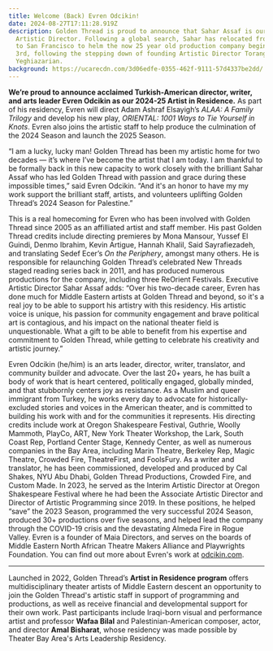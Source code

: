 ```yaml
---
title: Welcome (Back) Evren Odcikin!
date: 2024-08-27T17:11:28.919Z
description: Golden Thread is proud to announce that Sahar Assaf is our new
  Artistic Director. Following a global search, Sahar has relocated from Lebanon
  to San Francisco to helm the now 25 year old production company beginning May
  3rd, following the stepping down of founding Artistic Director Torange
  Yeghiazarian.
background: https://ucarecdn.com/3d06edfe-0355-462f-9111-57d4337be2dd/
---
```

**We’re proud to announce acclaimed Turkish-American director, writer, and arts leader Evren Odcikin as our 2024-25 Artist in Residence.** As part of his residency, Evren will direct Adam Ashraf Elsayigh’s *ALAA: A Family Trilogy* and develop his new play, *ORIENTAL: 1001 Ways to Tie Yourself in Knots*. Evren also joins the artistic staff to help produce the culmination of the 2024 Season and launch the 2025 Season.

“I am a lucky, lucky man! Golden Thread has been my artistic home for two decades — it’s where I’ve become the artist that I am today. I am thankful to be formally back in this new capacity to work closely with the brilliant Sahar Assaf who has led Golden Thread with passion and grace during these impossible times,” said Evren Odcikin. “And it's an honor to have my my work support the brilliant staff, artists, and volunteers uplifting Golden Thread’s 2024 Season for Palestine.” 

This is a real homecoming for Evren who has been involved with Golden Thread since 2005 as an affilliated artist and staff member. His past Golden Thread credits include directing premieres by Mona Mansour, Yussef El Guindi, Denmo Ibrahim, Kevin Artigue, Hannah Khalil, Said Sayrafiezadeh, and translating Sedef Ecer’s *On the Periphery*, amongst many others. He is responsible for relaunching Golden Thread’s celebrated New Threads staged reading series back in 2011, and has produced numerous productions for the company, including three ReOrient Festivals.
Executive Artistic Director Sahar Assaf adds: “Over his two-decade career, Evren has done much for Middle Eastern artists at Golden Thread and beyond, so it's a real joy to be able to support his artistry with this residency. His artistic voice is unique, his passion for community engagement and brave political art is contagious, and his impact on the national theater field is unquestionable. What a gift to be able to benefit from his expertise and commitment to Golden Thread, while getting to celebrate his creativity and artistic journey.”

Evren Odcikin (he/him) is an arts leader, director, writer, translator, and community builder and advocate. Over the last 20+ years, he has built a body of work that is heart centered, politically engaged, globally minded, and that stubbornly centers joy as resistance. As a Muslim and queer immigrant from Turkey, he works every day to advocate for historically-excluded stories and voices in the American theater, and is committed to building his work with and for the communities it represents. His directing credits include work at Oregon Shakespeare Festival, Guthrie, Woolly Mammoth, PlayCo, ART, New York Theater Workshop, the Lark, South Coast Rep, Portland Center Stage, Kennedy Center, as well as numerous companies in the Bay Area, including Marin Theatre, Berkeley Rep, Magic Theatre, Crowded Fire, TheatreFirst, and FoolsFury. As a writer and translator, he has been commissioned, developed and produced by Cal Shakes, NYU Abu Dhabi, Golden Thread Productions, Crowded Fire, and Custom Made. In 2023, he served as the Interim Artistic Director at Oregon Shakespeare Festival where he had been the Associate Artistic Director and Director of Artistic Programming since 2019. In these positions, he helped “save” the 2023 Season, programmed the very successful 2024 Season, produced 30+ productions over five seasons, and helped lead the company through the COVID-19 crisis and the devastating Almeda Fire in Rogue Valley. Evren is a founder of Maia Directors, and serves on the boards of Middle Eastern North African Theatre Makers Alliance and Playwrights Foundation. You can find out more about Evren's work at [odcikin.com](https://www.odcikin.com).

- - -

Launched in 2022, Golden Thread’s **Artist in Residence program** offers multidisciplinary theater artists of Middle Eastern descent an opportunity to join the Golden Thread's artistic staff in support of programming and productions, as well as receive financial and developmental support for their own work. Past participants include Iraqi-born visual and performance artist and professor **Wafaa Bilal** and Palestinian-American composer, actor, and director **Amal Bisharat**, whose residency was made possible by Theater Bay Area's Arts Leadership Residency.